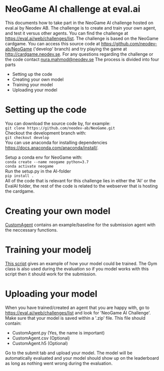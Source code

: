 # NeoGame AI challenge at eval.ai

This documents how to take part in the NeoGame AI challenge hosted on eval.ai
by Neodev AB.
The challenge is to create and train your own agent, and test it versus
other agents. You can find the challenge at https://eval.ai/web/challenges/list.
The challenge is based on the NeoGame cardgame. You can access this source code
at https://github.com/neodev-ab/NeoGame ('develop' branch)
and try playing the game at http://cardgame.neodev.se.
For any questions regarding the challenge or the code contact nura.mahmod@neodev.se
The process is divided into four parts

- Setting up the code
- Creating your own model
- Training your model
- Uploading your model

# Setting up the code
You can download the source code by, for example:  
```git clone https://github.com/neodev-ab/NeoGame.git```  
Checkout the development branch with:  
```git checkout develop```  
You can use anaconda for installing dependencies https://docs.anaconda.com/anaconda/install/.

Setup a conda env for NeoGame with:  
```conda create --name neogame python=3.7```  
```conda activate neogame```  
Run the setup.py in the AI-folder  
```pip install .```  
All of the code that is relevant for this challenge lies in either the 'AI' or the EvalAI folder,
 the rest of the code is related to the webserver that is hosting the cardgame.

# Creating your own model
[CustomAgent](https://github.com/neodev-ab/NeoGame/blob/develop/EvalAI/examples/CustomAgent.py) contains an example/baseline for the submission agent with the neccessary functions. 

# Training your modelj
[This script](https://github.com/neodev-ab/NeoGame/blob/develop/AI/scripts/training_script.py) gives an example of how your model could be trained.
The Gym class is also used during the evaluation so if you model works with 
this script then it should work for the submission.

# Uploading your model
When you have trained/created an agent that you are happy with, go to
https://eval.ai/web/challenges/list and look for 'NeoGame AI Challenge'.
Make sure that your model is saved within a '.zip' file. This file should contain:  
* CustomAgent.py (Yes, the name is important)
* CustomAgent.csv (Optional)
* CustomAgent.h5 (Optional)

Go to the submit tab and upload your model. The model will be automatically
evaluated and your model should show up on the leaderboard as long as nothing
went wrong during the evaluation.
